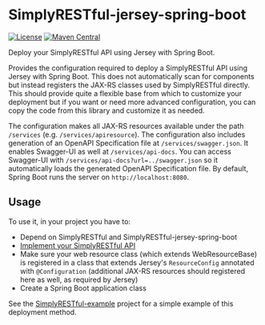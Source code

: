 # SimplyRESTful-jersey-spring-boot
[![License](https://img.shields.io/badge/License-Apache%202.0-blue.svg?style=plastic)](https://opensource.org/licenses/Apache-2.0)
[![Maven Central](https://maven-badges.herokuapp.com/maven-central/com.github.arucard21.simplyrestful/SimplyRESTful-jersey-spring-boot/badge.svg?style=plastic)](https://maven-badges.herokuapp.com/maven-central/com.github.arucard21.simplyrestful/SimplyRESTful-jersey-spring-boot)

Deploy your SimplyRESTful API using Jersey with Spring Boot.

Provides the configuration required to deploy a SimplyRESTful API using Jersey with Spring Boot. This does not automatically scan for components but instead registers the JAX-RS classes used by SimplyRESTful directly. This should provide quite a flexible base from which to customize your deployment but if you want or need more advanced configuration, you can copy the code from this library and customize it as needed.

The configuration makes all JAX-RS resources available under the path `/services` (e.g. `/services/apiresource`). The configuration also includes generation of an OpenAPI Specification file at `/services/swagger.json`. It enables Swagger-UI as well at `/services/api-docs`. You can access Swagger-UI with `/services/api-docs?url=../swagger.json` so it automatically loads the generated OpenAPI Specification file. By default, Spring Boot runs the server on `http://localhost:8080`.

## Usage
To use it, in your project you have to:
* Depend on SimplyRESTful and SimplyRESTful-jersey-spring-boot
* [Implement your SimplyRESTful API](/SimplyRESTful#usage)
* Make sure your web resource class (which extends WebResourceBase) is registered in a class that extends Jersey's `ResourceConfig` annotated with `@Configuration` (additional JAX-RS resources should registered here as well, as required by Jersey)
* Create a Spring Boot application class

See the [SimplyRESTful-example](/SimplyRESTful-example/jersey-nomapping) project for a simple example of this deployment method.
